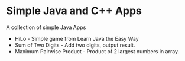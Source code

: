 # Simple Java and C++ Apps
A collection of simple Java Apps

* HiLo - Simple game from Learn Java the Easy Way
* Sum of Two Digits - Add two digits, output result.
* Maximum Pairwise Product - Product of 2 largest numbers in array.
